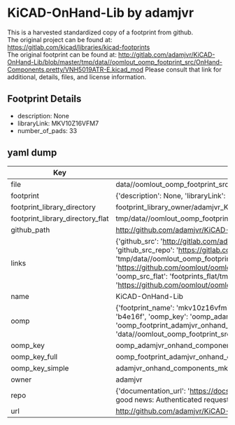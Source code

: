 # KiCAD-OnHand-Lib by adamjvr  
This is a harvested standardized copy of a footprint from github.  
The original project can be found at:  
https://gitlab.com/kicad/libraries/kicad-footprints  
The original footprint can be found at:
http://gitlab.com/adamjvr/KiCAD-OnHand-Lib/blob/master/tmp/data//oomlout_oomp_footprint_src/OnHand-Components.pretty/VNH5019ATR-E.kicad_mod
Please consult that link for additional, details, files, and license information.  
## Footprint Details
* description: None  
* libraryLink: MKV10Z16VFM7  
* number_of_pads: 33  
## yaml dump  
| Key | Value |  
| --- | --- |  
| file | data//oomlout_oomp_footprint_src/KiCAD-OnHand-Lib/OnHand-Components.pretty/MKV10Z16VFM7.kicad_mod |  
| footprint | {'description': None, 'libraryLink': 'MKV10Z16VFM7', 'number_of_pads': 33} |  
| footprint_library_directory | footprint_library_owner/adamjvr_KiCAD-OnHand-Lib |  
| footprint_library_directory_flat | tmp/data//oomlout_oomp_footprint_src/footprints_flat/adamjvr_onhand_components_mkv10z16vfm7/working |  
| github_path | http://github.com/adamjvr/KiCAD-OnHand-Lib/blob/master/tmp/data//oomlout_oomp_footprint_src/OnHand-Components.pretty/MKV10Z16VFM7.kicad_mod |  
| links | {'github_src': 'http://gitlab.com/adamjvr/KiCAD-OnHand-Lib/blob/master/tmp/data//oomlout_oomp_footprint_src/OnHand-Components.pretty/VNH5019ATR-E.kicad_mod', 'github_src_repo': 'https://gitlab.com/kicad/libraries/kicad-footprints', 'oomp_bot': 'tmp/data//oomlout_oomp_footprint_src/footprints/adamjvr_onhand_components_mkv10z16vfm7/working', 'oomp_bot_github': 'https://github.com/oomlout/oomlout_oomp_footprint_bot/tree/main/tmp/data//oomlout_oomp_footprint_src/footprints/adamjvr_onhand_components_mkv10z16vfm7/working', 'oomp_src_flat': 'footprints_flat/tmp/data//oomlout_oomp_footprint_src/footprints_flat/adamjvr_onhand_components_mkv10z16vfm7/working', 'oomp_src_flat_github': 'https://github.com/oomlout/oomlout_oomp_footprint_src/tree/main/tmp/data//oomlout_oomp_footprint_src/footprints_flat/adamjvr_onhand_components_mkv10z16vfm7/working'} |  
| name | KiCAD-OnHand-Lib |  
| oomp | {'footprint_name': 'mkv10z16vfm7', 'library_name': 'onhand_components', 'md5': 'b4e16f40932f0faf02852c47a70f3cc4', 'md5_10': 'b4e16f4093', 'md5_5': 'b4e16', 'md5_6': 'b4e16f', 'oomp_key': 'oomp_adamjvr_onhand_components_mkv10z16vfm7', 'oomp_key_extra': 'oomp_footprint_adamjvr_onhand_components_mkv10z16vfm7', 'oomp_key_full': 'oomp_footprint_adamjvr_onhand_components_mkv10z16vfm7_b4e16f', 'oomp_key_simple': 'adamjvr_onhand_components_mkv10z16vfm7', 'original_filename': 'data//oomlout_oomp_footprint_src/KiCAD-OnHand-Lib/OnHand-Components.pretty/MKV10Z16VFM7.kicad_mod', 'owner_name': 'adamjvr'} |  
| oomp_key | oomp_adamjvr_onhand_components_mkv10z16vfm7 |  
| oomp_key_full | oomp_footprint_adamjvr_onhand_components_mkv10z16vfm7 |  
| oomp_key_simple | adamjvr_onhand_components_mkv10z16vfm7 |  
| owner | adamjvr |  
| repo | {'documentation_url': 'https://docs.github.com/rest/overview/resources-in-the-rest-api#rate-limiting', 'message': "API rate limit exceeded for 84.66.142.224. (But here's the good news: Authenticated requests get a higher rate limit. Check out the documentation for more details.)"} |  
| url | http://github.com/adamjvr/KiCAD-OnHand-Lib |  

